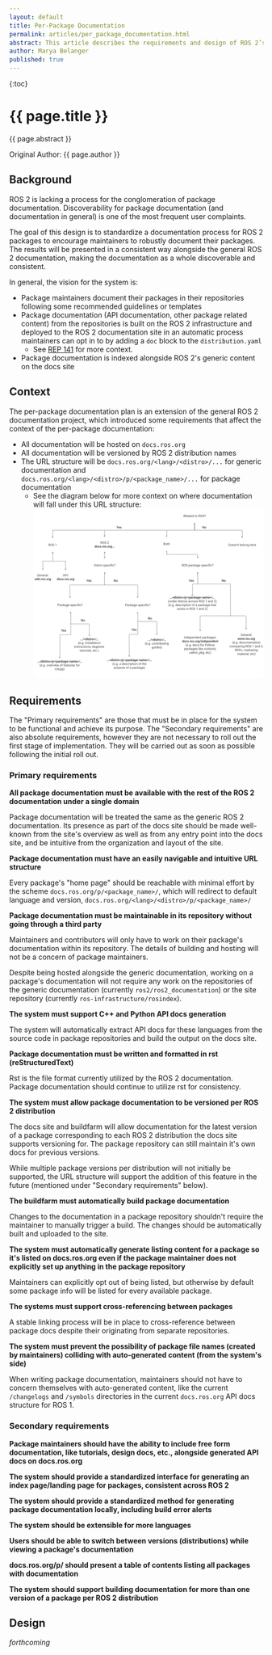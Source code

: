 ```yaml
---
layout: default
title: Per-Package Documentation
permalink: articles/per_package_documentation.html
abstract: This article describes the requirements and design of ROS 2’s per-package documentation system.
author: Marya Belanger
published: true
---
```


{:toc}

# {{ page.title }}

<div class="abstract" markdown="1">
{{ page.abstract }}
</div>

Original Author: {{ page.author }}

## Background

ROS 2 is lacking a process for the conglomeration of package documentation.
Discoverability for package documentation (and documentation in general) is one of the most frequent user complaints.

The goal of this design is to standardize a documentation process for ROS 2 packages to encourage maintainers to robustly document their packages.
The results will be presented in a consistent way alongside the general ROS 2 documentation, making the documentation as a whole discoverable and consistent.

In general, the vision for the system is:

- Package maintainers document their packages in their repositories following some recommended guidelines or templates
- Package documentation (API documentation, other package related content) from the repositories is built on the ROS 2 infrastructure and deployed to the ROS 2 documentation site in an automatic process maintainers can opt in to by adding a `doc` block to the `distribution.yaml`
  - See [REP 141](https://www.ros.org/reps/rep-0141.html) for more context.
- Package documentation is indexed alongside ROS 2's generic content on the docs site

## Context

The per-package documentation plan is an extension of the general ROS 2 documentation project, which introduced some requirements that affect the context of the per-package documentation:

- All documentation will be hosted on `docs.ros.org`
- All documentation will be versioned by ROS 2 distribution names
- The URL structure will be `docs.ros.org/<lang>/<distro>/...` for generic documentation and `docs.ros.org/<lang>/<distro>/p/<package_name>/...` for package documentation
  - See the diagram below for more context on where documentation will fall under this URL structure:
  ![](per_package_documentation/Version_package_flowchart.png)

## Requirements

The "Primary requirements" are those that must be in place for the system to be functional and achieve its purpose.
The "Secondary requirements" are also absolute requirements, however they are not necessary to roll out the first stage of implementation.
They will be carried out as soon as possible following the initial roll out.

### Primary requirements

**All package documentation must be available with the rest of the ROS 2 documentation under a single domain**

Package documentation will be treated the same as the generic ROS 2 documentation.
Its presence as part of the docs site should be made well-known from the site's overview as well as from any entry point into the docs site, and be intuitive from the organization and layout of the site.

**Package documentation must have an easily navigable and intuitive URL structure**

Every package's "home page" should be reachable with minimal effort by the scheme `docs.ros.org/p/<package_name>/`, which will redirect to default language and version, `docs.ros.org/<lang>/<distro>/p/<package_name>/`  

**Package documentation must be maintainable in its repository without going through a third party**

Maintainers and contributors will only have to work on their package's documentation within its repository.
The details of building and hosting will not be a concern of package maintainers.

Despite being hosted alongside the generic documentation, working on a package's documentation will not require any work on the repositories of the generic documentation (currently `ros2/ros2_documentation`) or the site repository (currently `ros-infrastructure/rosindex`).

**The system must support C++ and Python API docs generation**

The system will automatically extract API docs for these languages from the source code in package repositories and build the output on the docs site.

**Package documentation must be written and formatted in rst (reStructuredText)**

Rst is the file format currently utilized by the ROS 2 documentation.
Package documentation should continue to utilize rst for consistency.

**The system must allow package documentation to be versioned per ROS 2 distribution**

The docs site and buildfarm will allow documentation for the latest version of a package corresponding to each ROS 2 distribution the docs site supports versioning for.
The package repository can still maintain it's own docs for previous versions.

While multiple package versions per distribution will not initially be supported, the URL structure will support the addition of this feature in the future (mentioned under "Secondary requirements" below).

**The buildfarm must automatically build package documentation**

Changes to the documentation in a package repository shouldn't require the maintainer to manually trigger a build.
The changes should be automatically built and uploaded to the site.

**The system must automatically generate listing content for a package so it's listed on docs.ros.org even if the package maintainer does not explicitly set up anything in the package repository**

Maintainers can explicitly opt out of being listed, but otherwise by default some package info will be listed for every available package.

**The systems must support cross-referencing between packages**

A stable linking process will be in place to cross-reference between package docs despite their originating from separate repositories.

**The system must prevent the possibility of package file names (created by maintainers) colliding with auto-generated content (from the system's side)**

When writing package documentation, maintainers should not have to concern themselves with auto-generated content, like the current `/changelogs` and `/symbols` directories in the current `docs.ros.org` API docs structure for ROS 1.

### Secondary requirements

**Package maintainers should have the ability to include free form documentation, like tutorials, design docs, etc., alongside generated API docs on docs.ros.org**

**The system should provide a standardized interface for generating an index page/landing page for packages, consistent across ROS 2**

**The system should provide a standardized method for generating package documentation locally, including build error alerts**

**The system should be extensible for more languages**

**Users should be able to switch between versions (distributions) while viewing a package's documentation**

**docs.ros.org/p/ should present a table of contents listing all packages with documentation**

**The system should support building documentation for more than one version of a package per ROS 2 distribution**


## Design

*forthcoming*
